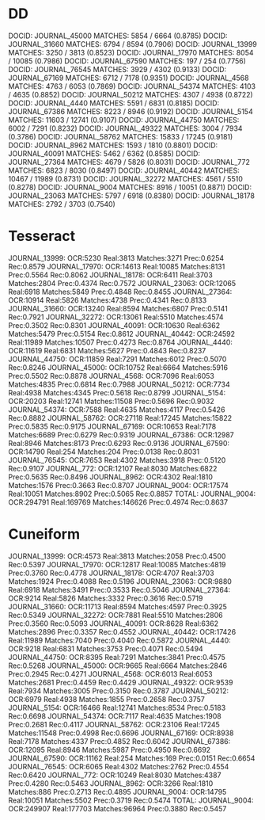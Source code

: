 # DD

DOCID: JOURNAL_45000  MATCHES: 5854 / 6664 (0.8785)
DOCID: JOURNAL_31660  MATCHES: 6794 / 8594 (0.7906)
DOCID: JOURNAL_13999  MATCHES: 3250 / 3813 (0.8523)
DOCID: JOURNAL_17970  MATCHES: 8054 / 10085 (0.7986)
DOCID: JOURNAL_67590  MATCHES: 197 / 254 (0.7756)
DOCID: JOURNAL_76545  MATCHES: 3929 / 4302 (0.9133)
DOCID: JOURNAL_67169  MATCHES: 6712 / 7178 (0.9351)
DOCID: JOURNAL_4568  MATCHES: 4763 / 6053 (0.7869)
DOCID: JOURNAL_54374  MATCHES: 4103 / 4635 (0.8852)
DOCID: JOURNAL_50212  MATCHES: 4307 / 4938 (0.8722)
DOCID: JOURNAL_4440  MATCHES: 5591 / 6831 (0.8185)
DOCID: JOURNAL_67386  MATCHES: 8223 / 8946 (0.9192)
DOCID: JOURNAL_5154  MATCHES: 11603 / 12741 (0.9107)
DOCID: JOURNAL_44750  MATCHES: 6002 / 7291 (0.8232)
DOCID: JOURNAL_49322  MATCHES: 3004 / 7934 (0.3786)
DOCID: JOURNAL_58762  MATCHES: 15833 / 17245 (0.9181)
DOCID: JOURNAL_8962  MATCHES: 1593 / 1810 (0.8801)
DOCID: JOURNAL_40091  MATCHES: 5462 / 6362 (0.8585)
DOCID: JOURNAL_27364  MATCHES: 4679 / 5826 (0.8031)
DOCID: JOURNAL_772  MATCHES: 6823 / 8030 (0.8497)
DOCID: JOURNAL_40442  MATCHES: 10467 / 11989 (0.8731)
DOCID: JOURNAL_32272  MATCHES: 4561 / 5510 (0.8278)
DOCID: JOURNAL_9004  MATCHES: 8916 / 10051 (0.8871)
DOCID: JOURNAL_23063  MATCHES: 5797 / 6918 (0.8380)
DOCID: JOURNAL_18178  MATCHES: 2792 / 3703 (0.7540)

# Tesseract

JOURNAL_13999:   OCR:5230       Real:3813       Matches:3271    Prec:0.6254     Rec:0.8579
JOURNAL_17970:   OCR:14613      Real:10085      Matches:8131    Prec:0.5564     Rec:0.8062
JOURNAL_18178:   OCR:6411       Real:3703       Matches:2804    Prec:0.4374     Rec:0.7572
JOURNAL_23063:   OCR:12065      Real:6918       Matches:5849    Prec:0.4848     Rec:0.8455
JOURNAL_27364:   OCR:10914      Real:5826       Matches:4738    Prec:0.4341     Rec:0.8133
JOURNAL_31660:   OCR:13240      Real:8594       Matches:6807    Prec:0.5141     Rec:0.7921
JOURNAL_32272:   OCR:13061      Real:5510       Matches:4574    Prec:0.3502     Rec:0.8301
JOURNAL_40091:   OCR:10630      Real:6362       Matches:5479    Prec:0.5154     Rec:0.8612
JOURNAL_40442:   OCR:24592      Real:11989      Matches:10507   Prec:0.4273     Rec:0.8764
JOURNAL_4440:    OCR:11619      Real:6831       Matches:5627    Prec:0.4843     Rec:0.8237
JOURNAL_44750:   OCR:11859      Real:7291       Matches:6012    Prec:0.5070     Rec:0.8246
JOURNAL_45000:   OCR:10752      Real:6664       Matches:5916    Prec:0.5502     Rec:0.8878
JOURNAL_4568:    OCR:7096       Real:6053       Matches:4835    Prec:0.6814     Rec:0.7988
JOURNAL_50212:   OCR:7734       Real:4938       Matches:4345    Prec:0.5618     Rec:0.8799
JOURNAL_5154:    OCR:20203      Real:12741      Matches:11508   Prec:0.5696     Rec:0.9032
JOURNAL_54374:   OCR:7588       Real:4635       Matches:4117    Prec:0.5426     Rec:0.8882
JOURNAL_58762:   OCR:27118      Real:17245      Matches:15822   Prec:0.5835     Rec:0.9175
JOURNAL_67169:   OCR:10653      Real:7178       Matches:6689    Prec:0.6279     Rec:0.9319
JOURNAL_67386:   OCR:12987      Real:8946       Matches:8173    Prec:0.6293     Rec:0.9136
JOURNAL_67590:   OCR:14790      Real:254        Matches:204     Prec:0.0138     Rec:0.8031
JOURNAL_76545:   OCR:7653       Real:4302       Matches:3918    Prec:0.5120     Rec:0.9107
JOURNAL_772:     OCR:12107      Real:8030       Matches:6822    Prec:0.5635     Rec:0.8496
JOURNAL_8962:    OCR:4302       Real:1810       Matches:1576    Prec:0.3663     Rec:0.8707
JOURNAL_9004:    OCR:17574      Real:10051      Matches:8902    Prec:0.5065     Rec:0.8857
TOTAL:
JOURNAL_9004:    OCR:294791     Real:169769     Matches:146626  Prec:0.4974     Rec:0.8637


# Cuneiform

JOURNAL_13999:   OCR:4573       Real:3813       Matches:2058    Prec:0.4500     Rec:0.5397
JOURNAL_17970:   OCR:12817      Real:10085      Matches:4819    Prec:0.3760     Rec:0.4778
JOURNAL_18178:   OCR:4707       Real:3703       Matches:1924    Prec:0.4088     Rec:0.5196
JOURNAL_23063:   OCR:9880       Real:6918       Matches:3491    Prec:0.3533     Rec:0.5046
JOURNAL_27364:   OCR:9214       Real:5826       Matches:3332    Prec:0.3616     Rec:0.5719
JOURNAL_31660:   OCR:11713      Real:8594       Matches:4597    Prec:0.3925     Rec:0.5349
JOURNAL_32272:   OCR:7881       Real:5510       Matches:2806    Prec:0.3560     Rec:0.5093
JOURNAL_40091:   OCR:8628       Real:6362       Matches:2896    Prec:0.3357     Rec:0.4552
JOURNAL_40442:   OCR:17426      Real:11989      Matches:7040    Prec:0.4040     Rec:0.5872
JOURNAL_4440:    OCR:9218       Real:6831       Matches:3753    Prec:0.4071     Rec:0.5494
JOURNAL_44750:   OCR:8395       Real:7291       Matches:3841    Prec:0.4575     Rec:0.5268
JOURNAL_45000:   OCR:9665       Real:6664       Matches:2846    Prec:0.2945     Rec:0.4271
JOURNAL_4568:    OCR:6013       Real:6053       Matches:2681    Prec:0.4459     Rec:0.4429
JOURNAL_49322:   OCR:9539       Real:7934       Matches:3005    Prec:0.3150     Rec:0.3787
JOURNAL_50212:   OCR:6979       Real:4938       Matches:1855    Prec:0.2658     Rec:0.3757
JOURNAL_5154:    OCR:16466      Real:12741      Matches:8534    Prec:0.5183     Rec:0.6698
JOURNAL_54374:   OCR:7117       Real:4635       Matches:1908    Prec:0.2681     Rec:0.4117
JOURNAL_58762:   OCR:23106      Real:17245      Matches:11548   Prec:0.4998     Rec:0.6696
JOURNAL_67169:   OCR:8938       Real:7178       Matches:4337    Prec:0.4852     Rec:0.6042
JOURNAL_67386:   OCR:12095      Real:8946       Matches:5987    Prec:0.4950     Rec:0.6692
JOURNAL_67590:   OCR:11162      Real:254        Matches:169     Prec:0.0151     Rec:0.6654
JOURNAL_76545:   OCR:6065       Real:4302       Matches:2762    Prec:0.4554     Rec:0.6420
JOURNAL_772:     OCR:10249      Real:8030       Matches:4387    Prec:0.4280     Rec:0.5463
JOURNAL_8962:    OCR:3266       Real:1810       Matches:886     Prec:0.2713     Rec:0.4895
JOURNAL_9004:    OCR:14795      Real:10051      Matches:5502    Prec:0.3719     Rec:0.5474
TOTAL:
JOURNAL_9004:    OCR:249907     Real:177703     Matches:96964   Prec:0.3880     Rec:0.5457

